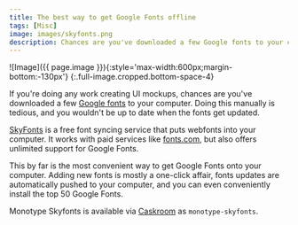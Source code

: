 ```yaml
---
title: The best way to get Google Fonts offline
tags: [Misc]
image: images/skyfonts.png
description: Chances are you've downloaded a few Google fonts to your computer. Here's a better way to do it.
---
```


![Image]({{ page.image }}){:style='max-width:600px;margin-bottom:-130px'}
{:.full-image.cropped.bottom-space-4}

If you're doing any work creating UI mockups, chances are you've downloaded a few [Google fonts] to your computer. Doing this manually is tedious, and you wouldn't be up to date when the fonts get updated.

[SkyFonts] is a free font syncing service that puts webfonts into your computer. It works with paid services like [fonts.com], but also offers unlimited support for Google Fonts.

This by far is the most convenient way to get Google Fonts onto your computer. Adding new fonts is mostly a one-click affair, fonts updates are automatically pushed to your computer, and you can even conveniently install the top 50 Google Fonts.

Monotype Skyfonts is available via [Caskroom] as `monotype-skyfonts`.

[Caskroom]: http://caskroom.io/
[Caskroom-fonts]: https://github.com/caskroom/homebrew-fonts
[Google fonts]: http://www.google.com/fonts
[SkyFonts]: https://skyfonts.com/
[fonts.com]: http://www.fonts.com/
